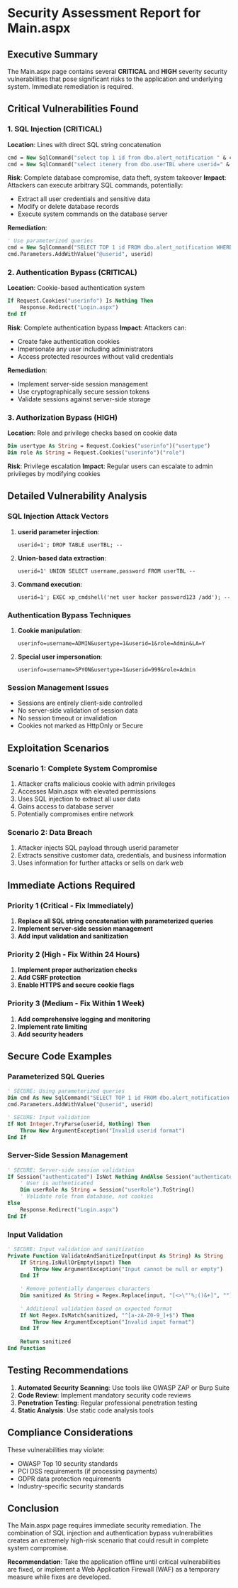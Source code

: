 # Security Assessment Report for Main.aspx

## Executive Summary

The Main.aspx page contains several **CRITICAL** and **HIGH** severity security vulnerabilities that pose significant risks to the application and underlying system. Immediate remediation is required.

## Critical Vulnerabilities Found

### 1. SQL Injection (CRITICAL)
**Location**: Lines with direct SQL string concatenation
```vb
cmd = New SqlCommand("select top 1 id from dbo.alert_notification " & condition & "  order by id  desc", conn)
cmd = New SqlCommand("select itenery from dbo.userTBL where userid=" & userid & "", conn)
```

**Risk**: Complete database compromise, data theft, system takeover
**Impact**: Attackers can execute arbitrary SQL commands, potentially:
- Extract all user credentials and sensitive data
- Modify or delete database records
- Execute system commands on the database server

**Remediation**:
```vb
' Use parameterized queries
cmd = New SqlCommand("SELECT TOP 1 id FROM dbo.alert_notification WHERE userid = @userid ORDER BY id DESC", conn)
cmd.Parameters.AddWithValue("@userid", userid)
```

### 2. Authentication Bypass (CRITICAL)
**Location**: Cookie-based authentication system
```vb
If Request.Cookies("userinfo") Is Nothing Then
    Response.Redirect("Login.aspx")
End If
```

**Risk**: Complete authentication bypass
**Impact**: Attackers can:
- Create fake authentication cookies
- Impersonate any user including administrators
- Access protected resources without valid credentials

**Remediation**:
- Implement server-side session management
- Use cryptographically secure session tokens
- Validate sessions against server-side storage

### 3. Authorization Bypass (HIGH)
**Location**: Role and privilege checks based on cookie data
```vb
Dim usertype As String = Request.Cookies("userinfo")("usertype")
Dim role As String = Request.Cookies("userinfo")("role")
```

**Risk**: Privilege escalation
**Impact**: Regular users can escalate to admin privileges by modifying cookies

## Detailed Vulnerability Analysis

### SQL Injection Attack Vectors

1. **userid parameter injection**:
   ```
   userid=1'; DROP TABLE userTBL; --
   ```

2. **Union-based data extraction**:
   ```
   userid=1' UNION SELECT username,password FROM userTBL --
   ```

3. **Command execution**:
   ```
   userid=1'; EXEC xp_cmdshell('net user hacker password123 /add'); --
   ```

### Authentication Bypass Techniques

1. **Cookie manipulation**:
   ```
   userinfo=username=ADMIN&usertype=1&userid=1&role=Admin&LA=Y
   ```

2. **Special user impersonation**:
   ```
   userinfo=username=SPYON&usertype=1&userid=999&role=Admin
   ```

### Session Management Issues

- Sessions are entirely client-side controlled
- No server-side validation of session data
- No session timeout or invalidation
- Cookies not marked as HttpOnly or Secure

## Exploitation Scenarios

### Scenario 1: Complete System Compromise
1. Attacker crafts malicious cookie with admin privileges
2. Accesses Main.aspx with elevated permissions
3. Uses SQL injection to extract all user data
4. Gains access to database server
5. Potentially compromises entire network

### Scenario 2: Data Breach
1. Attacker injects SQL payload through userid parameter
2. Extracts sensitive customer data, credentials, and business information
3. Uses information for further attacks or sells on dark web

## Immediate Actions Required

### Priority 1 (Critical - Fix Immediately)
1. **Replace all SQL string concatenation with parameterized queries**
2. **Implement server-side session management**
3. **Add input validation and sanitization**

### Priority 2 (High - Fix Within 24 Hours)
1. **Implement proper authorization checks**
2. **Add CSRF protection**
3. **Enable HTTPS and secure cookie flags**

### Priority 3 (Medium - Fix Within 1 Week)
1. **Add comprehensive logging and monitoring**
2. **Implement rate limiting**
3. **Add security headers**

## Secure Code Examples

### Parameterized SQL Queries
```vb
' SECURE: Using parameterized queries
Dim cmd As New SqlCommand("SELECT TOP 1 id FROM dbo.alert_notification WHERE userid = @userid ORDER BY id DESC", conn)
cmd.Parameters.AddWithValue("@userid", userid)

' SECURE: Input validation
If Not Integer.TryParse(userid, Nothing) Then
    Throw New ArgumentException("Invalid userid format")
End If
```

### Server-Side Session Management
```vb
' SECURE: Server-side session validation
If Session("authenticated") IsNot Nothing AndAlso Session("authenticated") = True Then
    ' User is authenticated
    Dim userRole As String = Session("userRole").ToString()
    ' Validate role from database, not cookies
Else
    Response.Redirect("Login.aspx")
End If
```

### Input Validation
```vb
' SECURE: Input validation and sanitization
Private Function ValidateAndSanitizeInput(input As String) As String
    If String.IsNullOrEmpty(input) Then
        Throw New ArgumentException("Input cannot be null or empty")
    End If
    
    ' Remove potentially dangerous characters
    Dim sanitized As String = Regex.Replace(input, "[<>\"'%;()&+]", "")
    
    ' Additional validation based on expected format
    If Not Regex.IsMatch(sanitized, "^[a-zA-Z0-9_]+$") Then
        Throw New ArgumentException("Invalid input format")
    End If
    
    Return sanitized
End Function
```

## Testing Recommendations

1. **Automated Security Scanning**: Use tools like OWASP ZAP or Burp Suite
2. **Code Review**: Implement mandatory security code reviews
3. **Penetration Testing**: Regular professional penetration testing
4. **Static Analysis**: Use static code analysis tools

## Compliance Considerations

These vulnerabilities may violate:
- OWASP Top 10 security standards
- PCI DSS requirements (if processing payments)
- GDPR data protection requirements
- Industry-specific security standards

## Conclusion

The Main.aspx page requires immediate security remediation. The combination of SQL injection and authentication bypass vulnerabilities creates an extremely high-risk scenario that could result in complete system compromise.

**Recommendation**: Take the application offline until critical vulnerabilities are fixed, or implement a Web Application Firewall (WAF) as a temporary measure while fixes are developed.